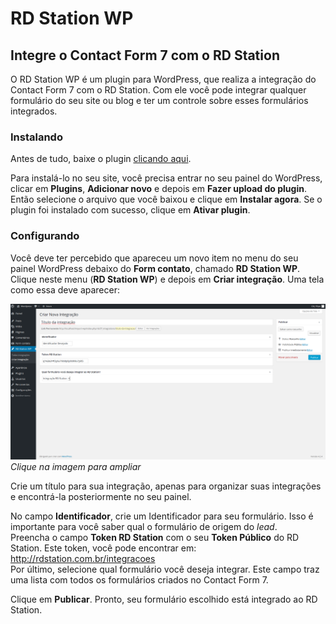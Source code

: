 # RD Station WP

## Integre o Contact Form 7 com o RD Station

O RD Station WP é um plugin para WordPress, que realiza a integração do Contact Form 7 com o RD Station. Com ele você pode integrar qualquer formulário do seu site ou blog e ter um controle sobre esses formulários integrados.

### Instalando

Antes de tudo, baixe o plugin [clicando aqui](https://github.com/ResultadosDigitais/rdstation-wp/archive/master.zip).
  
Para instalá-lo no seu site, você precisa entrar no seu painel do WordPress, clicar em **Plugins**, **Adicionar novo** e depois em **Fazer upload do plugin**. Então selecione o arquivo que você baixou e clique em **Instalar agora**. Se o plugin foi instalado com sucesso, clique em **Ativar plugin**.

### Configurando

Você deve ter percebido que apareceu um novo item no menu do seu painel WordPress debaixo do **Form contato**, chamado **RD Station WP**.  
Clique neste menu (**RD Station WP**) e depois em **Criar integração**. Uma tela como essa deve aparecer:  

![screenshot](screenshot.png "screenshot")
*Clique na imagem para ampliar*

Crie um título para sua integração, apenas para organizar suas integrações e encontrá-la posteriormente no seu painel.

No campo **Identificador**, crie um Identificador para seu formulário. Isso é importante para você saber qual o formulário de origem do *lead*.  
Preencha o campo **Token RD Station** com o seu **Token Público** do RD Station. Este token, você pode encontrar em: http://rdstation.com.br/integracoes  
Por último, selecione qual formulário você deseja integrar. Este campo traz uma lista com todos os formulários criados no Contact Form 7.  

Clique em **Publicar**. Pronto, seu formulário escolhido está integrado ao RD Station.